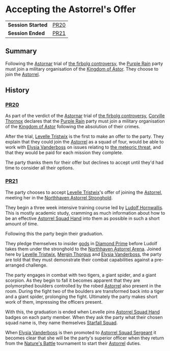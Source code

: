 # Accepting the Astorrel's Offer

|||
| --- | --- |
| **Session Started** | [PR20](../../sessions/PR20.md) | storyline.2
| **Session Ended** | [PR21](../../sessions/PR21.md) |

## Summary

Following the [Astornar](../../organisations/astornar.md) trial of [the firbolg controversy](the-firbolg-controversy.md), the [Purple Rain](../../campaigns/purple-rain.md) party must join a military organisation of the [Kingdom of Astor](../../civilisations/kingdom-of-astor/kingdom-of-astor.md). They choose to join the [Astorrel](../../organisations/astorrel/astorrel.md).

## History

### [PR20](../../sessions/PR20.md)

As part of the verdict of the [Astornar](../../organisations/astornar.md) trial of [the firbolg controversy](the-firbolg-controversy.md), [Corville Thornox](../../characters/corville-thornox.md) declares that the [Purple Rain](../../campaigns/purple-rain.md) party must join a military organisation of the [Kingdom of Astor](../../civilisations/kingdom-of-astor/kingdom-of-astor.md) following the absolution of their crimes.

After the trial, [Levelle Tristwix](../../characters/levelle-tristwix.md) is the first to make an offer to the party. They explain that they could join the [Astorrel](../../organisations/astorrel/astorrel.md) as a squad of four, would be able to work with [Elysia Vanderboss](../../characters/elysia-vanderboss.md) on issues relating to [the meteoric threat](../the-meteoric-threat.md), and that they would be paid for each mission they complete.

The party thanks them for their offer but declines to accept until they'd had time to consider all their options.

### [PR21](../../sessions/PR21.md)

The party chooses to accept [Levelle Tristwix](../../characters/levelle-tristwix.md)'s offer of joining the [Astorrel](../../organisations/astorrel/astorrel.md), meeting her in the [Northhaven Astorrel Stronghold](../../places/strongholds/northhaven-astorrel-stronghold.md).

They begin a three week intensive training course led by [Ludolf Hornwallis](../../characters/ludolf-hornwallis.md). This is mostly academic study, cramming as much information about how to be an effective [Astorrel Squad Hand](../../organisations/astorrel/ranks/astorrel-squad-hand.md) into them as possible in such a short amount of time.

Following this the party begin their graduation.

They pledge themselves to insider [gods](../../gods/gods.md) in [Diamond Prime](../../places/buildings/temples/diamond-prime.md) before Ludolf takes them under the stronghold to the [Northhaven Astorrel Arena](../../places/buildings/northhaven-astorrel-arena.md). Joined here by [Levelle Tristwix](../../characters/levelle-tristwix.md), [Mergin Thorgus](../../characters/mergin-thorgus.md) and [Elysia Vanderboss](../../characters/elysia-vanderboss.md), the party are told that they must demonstrate their combat capabilities against a pre-arranged challenge.

The party engages in combat with two tigers, a giant spider, and a giant scorpion. As they begin to fall it becomes apparent that they are polymorphed boulders controlled by the robed [Astorrel](../../organisations/astorrel/astorrel.md) also present in the room. During the fight two of the boulders are transformed back into a tiger and a giant spider, prolonging the fight. Ultimately the party makes short work of them, impressing the officers present.

With this, the graduation is ended when Levelle pins [Astorrel Squad Hand](../../organisations/astorrel/ranks/astorrel-squad-hand.md) badges on each party member. When they ask the party what their chosen squad name is, they name themselves [Starfall Squad](../../organisations/astorrel/squads/starfall-squad.md).

When [Elysia Vanderboss](../../characters/elysia-vanderboss.md) is then promoted to [Astorrel Squad Sergeant](../../organisations/astorrel/ranks/astorrel-squad-sergeant.md) it becomes clear that she will be the party's superior officer when they return from the [Nature's Battle](../../mechanics/roleplay/natures-battle.md) tournament to start their [Astorrel](../../organisations/astorrel/astorrel.md) duties.
